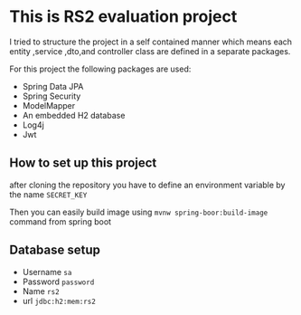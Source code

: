 # This is RS2 evaluation project

I tried to structure the project in a self contained manner
which means each entity ,service ,dto,and controller class are defined 
in a separate packages.

For this project the following packages are used:
- Spring Data JPA 
- Spring Security
- ModelMapper
- An embedded H2 database
- Log4j
- Jwt

## How to set up this project

after cloning the repository you have to define an environment variable by the name `SECRET_KEY`

Then you can easily build image using `mvnw spring-boor:build-image` command from spring boot 

## Database setup
- Username `sa`
- Password `password`
- Name `rs2`
- url `jdbc:h2:mem:rs2`
